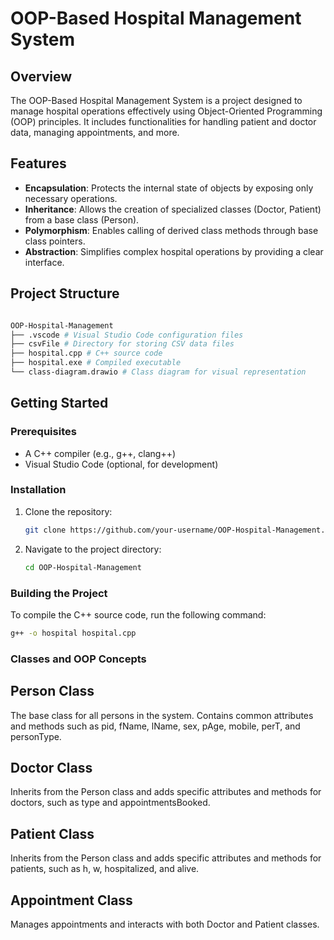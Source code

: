 # OOP-Based Hospital Management System

## Overview

The OOP-Based Hospital Management System is a project designed to manage hospital operations effectively using Object-Oriented Programming (OOP) principles. It includes functionalities for handling patient and doctor data, managing appointments, and more.

## Features

- **Encapsulation**: Protects the internal state of objects by exposing only necessary operations.
- **Inheritance**: Allows the creation of specialized classes (Doctor, Patient) from a base class (Person).
- **Polymorphism**: Enables calling of derived class methods through base class pointers.
- **Abstraction**: Simplifies complex hospital operations by providing a clear interface.

## Project Structure
```bash

OOP-Hospital-Management
├── .vscode # Visual Studio Code configuration files
├── csvFile # Directory for storing CSV data files
├── hospital.cpp # C++ source code
├── hospital.exe # Compiled executable
└── class-diagram.drawio # Class diagram for visual representation

```


## Getting Started

### Prerequisites

- A C++ compiler (e.g., g++, clang++)
- Visual Studio Code (optional, for development)

### Installation

1. Clone the repository:
    ```bash
    git clone https://github.com/your-username/OOP-Hospital-Management.git
    ```

2. Navigate to the project directory:
    ```bash
    cd OOP-Hospital-Management
    ```

### Building the Project

To compile the C++ source code, run the following command:

```bash
g++ -o hospital hospital.cpp
```

### Classes and OOP Concepts
## Person Class
The base class for all persons in the system. Contains common attributes and methods such as pid, fName, lName, sex, pAge, mobile, perT, and personType.

## Doctor Class
Inherits from the Person class and adds specific attributes and methods for doctors, such as type and appointmentsBooked.

## Patient Class
Inherits from the Person class and adds specific attributes and methods for patients, such as h, w, hospitalized, and alive.

## Appointment Class
Manages appointments and interacts with both Doctor and Patient classes.
